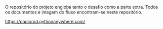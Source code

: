 O repositório do projeto engloba tanto o desafio como a parte extra. Todos os documentos e imagem do fluxo encontram-se neste repositório.

https://paulorod.pythonanywhere.com/
